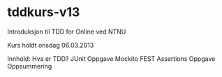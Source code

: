 tddkurs-v13
===========

Introduksjon til TDD for Online ved NTNU

Kurs holdt onsdag 06.03.2013

Innhold:
Hva er TDD?
JUnit
Oppgave
Mockito
FEST Assertions
Oppgave
Oppsummering
